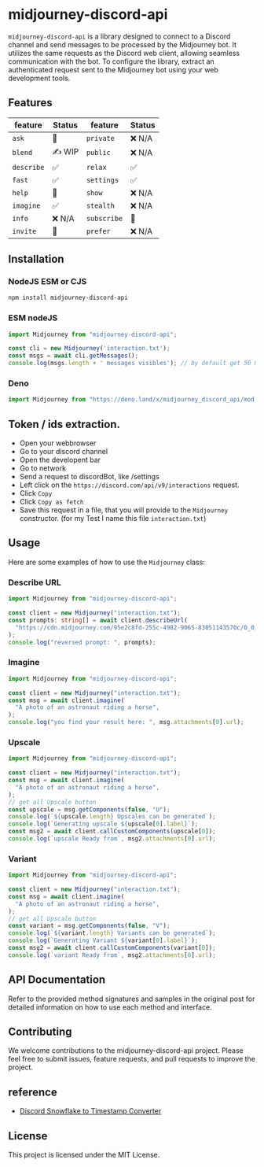 # midjourney-discord-api

`midjourney-discord-api` is a library designed to connect to a Discord channel
and send messages to be processed by the Midjourney bot. It utilizes the same
requests as the Discord web client, allowing seamless communication with the
bot. To configure the library, extract an authenticated request sent to the
Midjourney bot using your web development tools.

## Features

| feature     | Status             | feature     | Status             |
| ----------- | ------------------ | ----------- | ------------------ |
| `ask`       | :see_no_evil:      | `private`   | :x: N/A            |
| `blend`     | :writing_hand: WIP | `public`    | :x: N/A            |
| `describe`  | :white_check_mark: | `relax`     | :white_check_mark: |
| `fast`      | :white_check_mark: | `settings`  | :white_check_mark: |
| `help`      | :see_no_evil:      | `show`      | :x: N/A            |
| `imagine`   | :white_check_mark: | `stealth`   | :x: N/A            |
| `info`      | :x: N/A            | `subscribe` | :see_no_evil:      |
| `invite`    | :see_no_evil:      | `prefer`    | :x: N/A            |

## Installation

### NodeJS ESM or CJS

```sh
npm install midjourney-discord-api
```

### ESM nodeJS

```js
import Midjourney from "midjourney-discord-api";

const cli = new Midjourney('interaction.txt');
const msgs = await cli.getMessages();
console.log(msgs.length + ' messages visibles'); // by default get 50 messages
```

### Deno

```ts
import Midjourney from "https://deno.land/x/midjourney_discord_api/mod.ts";
```

## Token / ids extraction.

- Open your webbrowser
- Go to your discord channel
- Open the developent bar
- Go to network
- Send a request to discordBot, like /settings
- Left click on the `https://discord.com/api/v9/interactions` request.
- Click `Copy`
- Click `Copy as fetch`
- Save this request in a file, that you will provide to the `Midjourney`
  constructor. (for my Test I name this file `interaction.txt`)

## Usage

Here are some examples of how to use the `Midjourney` class:

### Describe URL

```ts
import Midjourney from "midjourney-discord-api";

const client = new Midjourney("interaction.txt");
const prompts: string[] = await client.describeUrl(
  "https://cdn.midjourney.com/95e2c8fd-255c-4982-9065-83051143570c/0_0_640_N.webp",
);
console.log("reversed prompt: ", prompts);
```

### Imagine

```ts
import Midjourney from "midjourney-discord-api";

const client = new Midjourney("interaction.txt");
const msg = await client.imagine(
  "A photo of an astronaut riding a horse",
);
console.log("you find your result here: ", msg.attachments[0].url);
```

### Upscale

```ts
import Midjourney from "midjourney-discord-api";

const client = new Midjourney("interaction.txt");
const msg = await client.imagine(
  "A photo of an astronaut riding a horse",
);
// get all Upscale button
const upscale = msg.getComponents(false, "U");
console.log(`${upscale.length} Upscales can be generated`);
console.log(`Generating upscale ${upscale[0].label}`);
const msg2 = await client.callCustomComponents(upscale[0]);
console.log(`upscale Ready from`, msg2.attachments[0].url);
```

### Variant

```ts
import Midjourney from "midjourney-discord-api";

const client = new Midjourney("interaction.txt");
const msg = await client.imagine(
  "A photo of an astronaut riding a horse",
);
// get all Upscale button
const variant = msg.getComponents(false, "V");
console.log(`${variant.length} Variants can be generated`);
console.log(`Generating Variant ${variant[0].label}`);
const msg2 = await client.callCustomComponents(variant[0]);
console.log(`variant Ready from`, msg2.attachments[0].url);
```

## API Documentation

Refer to the provided method signatures and samples in the original post for
detailed information on how to use each method and interface.

## Contributing

We welcome contributions to the midjourney-discord-api project. Please feel free
to submit issues, feature requests, and pull requests to improve the project.

## reference

- [Discord Snowflake to Timestamp Converter](https://snowsta.mp/)

## License

This project is licensed under the MIT License.
